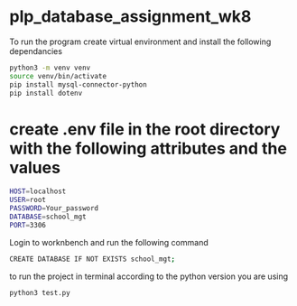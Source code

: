 # plp_database_assignment_wk8

To run the program create virtual environment and install the following dependancies
```bash
python3 -m venv venv
source venv/bin/activate
pip install mysql-connector-python
pip install dotenv
```
# create .env file in the root directory with the following attributes and the values
```bash
HOST=localhost
USER=root
PASSWORD=Your_password
DATABASE=school_mgt
PORT=3306
```

Login to worknbench and run the following command
```bash
CREATE DATABASE IF NOT EXISTS school_mgt;
```
to run the project in terminal according to the python version you are using
```bash
python3 test.py
```